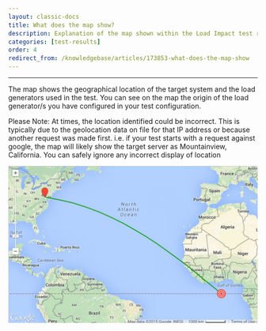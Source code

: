 ```yaml
---
layout: classic-docs
title: What does the map show?
description: Explanation of the map shown within the Load Impact test result dataset
categories: [test-results]
order: 4
redirect_from: /knowledgebase/articles/173853-what-does-the-map-show
---
```


***


The map shows the geographical location of the target system and the load generators used in the test. You can see on the map the origin of the load generator/s you have configured in your test configuration.

Please Note:  At times, the location identified could be incorrect. This is typically due to the geolocation data on file for that IP address or because another request was made first.  i.e. if your test starts with a request against google, the map will likely show the target server as Mountainview, California. You can safely ignore any incorrect display of location

<!-- need to adjust this path.  The actual is: http://localhost:4000/docs/3.0/jekyll/assets/img/li3/test-result/test-result-map.jpg the 3.0 prefix is causing it to point in the wrong direction-->

![Load Impact Test Result Map](jekyll/assets/img/li3/test-result/test-result-map.jpg)
